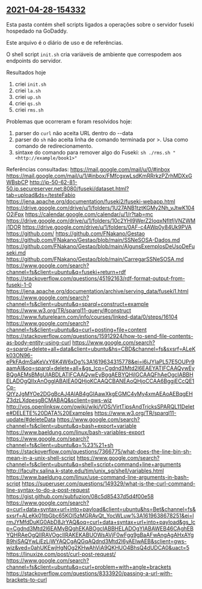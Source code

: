 ## <a id="2021-04-28-154332" href="#2021-04-28-154332">2021-04-28-154332</a>

Esta pasta contém shell scripts ligados a operações sobre o servidor fuseki hospedado na GoDaddy.

Este arquivo é o diário de uso e de referências.

O shell script `init.sh` cria variáveis de ambiente que correspodem aos endpoints do servidor.

Resultados hoje

1. criei `init.sh`
2. criei `la.sh`
3. criei `up.sh`
4. criei `qs.sh`
5. criei `rms.sh`

Problemas que ocorreram e foram resolvidos hoje:

1. parser do `curl` não aceita URL dentro do --data
2. parser do `sh` não aceita linha de comando terminada por >. Usa como comando de redirecionamento.
3. sintaxe do comando para remover algo do Fuseki: `sh ./rms.sh "<http://example/book1>"`

Referências consultadas:
https://mail.google.com/mail/u/0/#inbox
https://mail.google.com/mail/u/1/#inbox/FMfcgxwLsdKmRRrkzPZrhMDXxGWBsbCP
http://ip-50-62-81-50.ip.secureserver.net:8080/fuseki/dataset.html?tab=upload&ds=/testeFabio
https://jena.apache.org/documentation/fuseki2/fuseki-webapp.html
https://drive.google.com/drive/u/1/folders/1U27ANB1tztKGMy2Nh_vJtwK104O2jFpx
https://calendar.google.com/calendar/u/1/r?tab=mc
https://drive.google.com/drive/u/1/folders/10c2YHl9WerZ2IoqxNfltfjVNZWMj1DOR
https://drive.google.com/drive/u/1/folders/0AF-c4AWp0y84Uk9PVA
https://github.com/
https://github.com/FNakano/Gestao
https://github.com/FNakano/Gestao/blob/main/SSNeSOSA-Dados.md
https://github.com/FNakano/Gestao/blob/main/AlgunsExemplosDeUsoDeFuseki.md
https://github.com/FNakano/Gestao/blob/main/CarregarSSNeSOSA.md
https://www.google.com/search?channel=fs&client=ubuntu&q=fuseki+return+rdf
https://stackoverflow.com/questions/45192163/rdf-format-output-from-fuseki-1-0
https://jena.apache.org/documentation/archive/serving_data/fuseki1.html
https://www.google.com/search?channel=fs&client=ubuntu&q=sparql+construct+example
https://www.w3.org/TR/sparql11-query/#construct
https://www.futurelearn.com/info/courses/linked-data/0/steps/16104
https://www.google.com/search?channel=fs&client=ubuntu&q=curl+posting+file+content
https://stackoverflow.com/questions/15912924/how-to-send-file-contents-as-body-entity-using-curl
https://www.google.com/search?q=sparql+delete+all+data&client=ubuntu&hs=CBD&channel=fs&sxsrf=ALeKk03ON96-ePkFAdmSaKeVxY6K4W6xDg%3A1619634315778&ei=i6iJYIaPL57E5OUPr9aamAI&oq=sparql+delete+all+&gs_lcp=Cgdnd3Mtd2l6EAEYATIFCAAQywEyBQgAEMsBMgUIABDLATIFCAAQywEyBggAEBYQHjIGCAAQFhAeOgcIABBHELADOgQIIxAnOggIABAIEA0QHjoKCAAQCBANEAoQHjoCCAA6BggjECcQE1Cp-QtYzJgMYOe2DGgBcAJ4AIAB4gGIAawXkgEGMC4yMy4xmAEAoAEBqgEHZ3dzLXdpesgBCMABAQ&sclient=gws-wiz
http://vos.openlinksw.com/owiki/wiki/VOS/VirtTipsAndTricksSPARQL11Delete#DELETE%20DATA%20Examples
https://www.w3.org/TR/sparql11-update/#deleteData
https://www.google.com/search?channel=fs&client=ubuntu&q=bash+export+variable
https://www.baeldung.com/linux/bash-variables-export
https://www.google.com/search?channel=fs&client=ubuntu&q=%23%21+sh
https://stackoverflow.com/questions/7366775/what-does-the-line-bin-sh-mean-in-a-unix-shell-script
https://www.google.com/search?channel=fs&client=ubuntu&q=shell+script+command+line+arguments
http://faculty.salina.k-state.edu/tim/unix_sg/shell/variables.html
https://www.baeldung.com/linux/use-command-line-arguments-in-bash-script
https://superuser.com/questions/149329/what-is-the-curl-command-line-syntax-to-do-a-post-request
https://gist.github.com/subfuzion/08c5d85437d5d4f00e58
https://www.google.com/search?q=curl+data+syntax+url+into+payload&client=ubuntu&hs=Bet&channel=fs&sxsrf=ALeKk01tbGbc65KOI5zMGRAvQt_YocWLuw%3A1619638678251&ei=lrmJYMfdDuKG0AbD8JrYAQ&oq=curl+data+syntax+url+into+payload&gs_lcp=Cgdnd3Mtd2l6EAMyBQghEKABOgcIABBHELADOgYIABAWEB46CAghEBYQHRAeOgQIIRAVOgcIIRAKEKABUOWsAVjF0wFgg9gBaAFwAngAgAHxAYgB9hiSAQYwLjEzLjWYAQCgAQGqAQdnd3Mtd2l6yAEIwAEB&sclient=gws-wiz&ved=0ahUKEwjHgNOg2KHwAhViA9QKHUO4BhsQ4dUDCA0&uact=5
https://linuxize.com/post/curl-post-request/
https://www.google.com/search?channel=fs&client=ubuntu&q=curl+problem+with+angle+brackets
https://stackoverflow.com/questions/8333920/passing-a-url-with-brackets-to-curl


